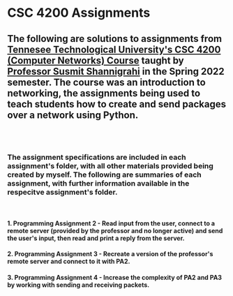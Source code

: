 # CSC 4200 Assignments

## The following are solutions to assignments from [Tennesee Technological University's CSC 4200 (Computer Networks) Course](https://catalog.tntech.edu/preview_course_nopop.php?catoid=3&coid=9948) taught by [Professor Susmit Shannigrahi](https://www.tntech.edu/directory/engineering/faculty/susmit-shannigrahi.php) in the Spring 2022 semester. The course was an introduction to networking, the assignments being used to teach students how to create and send packages over a network using Python.

<br><br>

### The assignment specifications are included in each assignment's folder, with all other materials provided being created by myself. The following are summaries of each assignment, with further information available in the respecitve assignment's folder.

<br>

#### 1. Programming Assignment 2 - Read input from the user, connect to a remote server (provided by the professor and no longer active) and send the user's input, then read and print a reply from the server.

#### 2. Programming Assignment 3 - Recreate a version of the professor's remote server and connect to it with PA2.

#### 3. Programming Assignment 4 - Increase the complexity of PA2 and PA3 by working with sending and receiving packets.